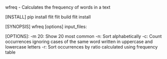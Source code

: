 wfreq - Calculates the frequency of words in a text

[INSTALL]
	pip install flit
	flit build
	flit install

[SYNOPSIS]
    wfreq [options] input_files:

[OPTIONS]:
    -m 20: Show 20 most common
    -n: Sort alphabetically
    -c: Count occurrences ignoring cases of the same word written in uppercase and lowercase letters
    -r: Sort occurrences by ratio calculated using frequency table
